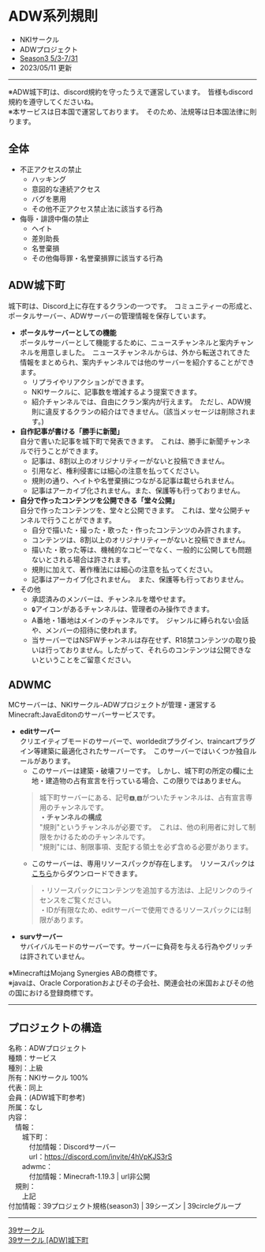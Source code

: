 # ADW系列規則
- NKIサークル
- ADWプロジェクト
- [Season3 5/3-7/31](../seasons/Season3.0.md)
- 2023/05/11 更新
***

※ADW城下町は、discord規約を守ったうえで運営しています。　皆様もdiscord規約を遵守してくださいね。  
※本サービスは日本国で運営しております。　そのため、法規等は日本国法律に則ります。

## 全体
- 不正アクセスの禁止
    - ハッキング    
    - 意図的な連続アクセス
    - バグを悪用
    - その他不正アクセス禁止法に該当する行為
- 侮辱・誹謗中傷の禁止
    - ヘイト
    - 差別助長
    - 名誉棄損
    - その他侮辱罪・名誉棄損罪に該当する行為

## ADW城下町
城下町は、Discord上に存在するクランの一つです。　コミュニティーの形成と、ポータルサーバー、ADWサーバーの管理情報を保存しています。 
- **ポータルサーバーとしての機能**  
ポータルサーバーとして機能するために、ニュースチャンネルと案内チャンネルを用意しました。　ニュースチャンネルからは、外から転送されてきた情報をまとめられ、案内チャンネルでは他のサーバーを紹介することができます。
    - リプライやリアクションができます。
    - NKIサークルに、記事数を増減するよう提案できます。
    - 紹介チャンネルでは、自由にクラン案内が行えます。　ただし、ADW規則に違反するクランの紹介はできません。（該当メッセージは削除されます。)
- **自作記事が書ける「勝手に新聞」**  
自分で書いた記事を城下町で発表できます。　これは、勝手に新聞チャンネルで行うことができます。
    - 記事は、8割以上のオリジナリティーがないと投稿できません。
    - 引用など、権利侵害には細心の注意を払ってください。
    - 規則の通り、ヘイトや名誉棄損につながる記事は載せられません。
    - 記事はアーカイブ化されません。また、保護等も行っておりません。
- **自分で作ったコンテンツを公開できる「堂々公開」**  
自分で作ったコンテンツを、堂々と公開できます。　これは、堂々公開チャンネルで行うことができます。
    - 自分で描いた・撮った・歌った・作ったコンテンツのみ許されます。
    - コンテンツは、8割以上のオリジナリティーがないと投稿できません。
    - 描いた・歌った等は、機械的なコピーでなく、一般的に公開しても問題ないとされる場合は許されます。
    - 規則に加えて、著作権法には細心の注意を払ってください。
    - 記事はアーカイブ化されません。　また、保護等も行っておりません。
- その他
    - 承認済みのメンバーは、チャンネルを増やせます。
    - `🔒`アイコンがあるチャンネルは、管理者のみ操作できます。
    - A番地・1番地はメインのチャンネルです。　ジャンルに縛られない会話や、メンバーの招待に使われます。
    - 当サーバーではNSFWチャンネルは存在せず、R18禁コンテンツの取り扱いは行っておりません。したがって、それらのコンテンツは公開できないということをご留意ください。

## ADWMC
MCサーバーは、NKIサークル-ADWプロジェクトが管理・運営するMinecraft:JavaEditonのサーバーサービスです。  
- **editサーバー**  
クリエイティブモードのサーバーで、worldeditプラグイン、traincartプラグイン等建築に最適化されたサーバーです。　このサーバーではいくつか独自ルールがあります。  
    - このサーバーは建築・破壊フリーです。 しかし、城下町の所定の欄に土地・建造物の占有宣言を行っている場合、この限りではありません。  
    > 城下町サーバーにある、記号`🅰️`,`🅱️`がついたチャンネルは、占有宣言専用のチャンネルです。  
    > **・チャンネルの構成**  
    > "規則"というチャンネルが必要です。　これは、他の利用者に対して制限をかけるためのチャンネルです。  
    > "規則"には、制限事項、支配する領土を必ず含める必要があります。
    - このサーバーは、専用リソースパックが存在します。　リソースパックは[こちら](https://github.com/tam1192/adw-rspack)からダウンロードできます。
    > ・リソースパックにコンテンツを追加する方法は、上記リンクのライセンスをご覧ください。  
    > ・IDが有限なため、editサーバーで使用できるリソースパックには制限があります。
- **survサーバー**  
サバイバルモードのサーバーです。サーバーに負荷を与える行為やグリッチは許されていません。


※MinecraftはMojang Synergies ABの商標です。  
※javaは、Oracle Corporationおよびその子会社、関連会社の米国およびその他の国における登録商標です。
***
## プロジェクトの構造
名称：ADWプロジェクト  
種類：サービス  
種別：上級  
所有：NKIサークル 100%  
代表：同上  
会員：(ADW城下町参考)  
所属：なし  
内容：  
&emsp;情報：  
&emsp;&emsp;城下町：  
&emsp;&emsp;&emsp;付加情報：Discordサーバー  
&emsp;&emsp;&emsp;url：https://discord.com/invite/4hVpKJS3rS  
&emsp;&emsp;adwmc：  
&emsp;&emsp;&emsp;付加情報：Minecraft-1.19.3 | url非公開  
&emsp;規則：  
&emsp;&emsp;上記  
付加情報：39プロジェクト規格(season3) | 39シーズン | 39circleグループ



***
[39サークル](https://github.com/tam1192/39circles/)  
[39サークル [ADW]城下町](https://discord.com/invite/6TeQ5nceEb)
